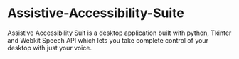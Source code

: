 # Assistive-Accessibility-Suite
Assistive Accessibility Suit is a desktop application built with python, Tkinter and Webkit Speech API which lets you take complete control of your desktop with just your voice.
